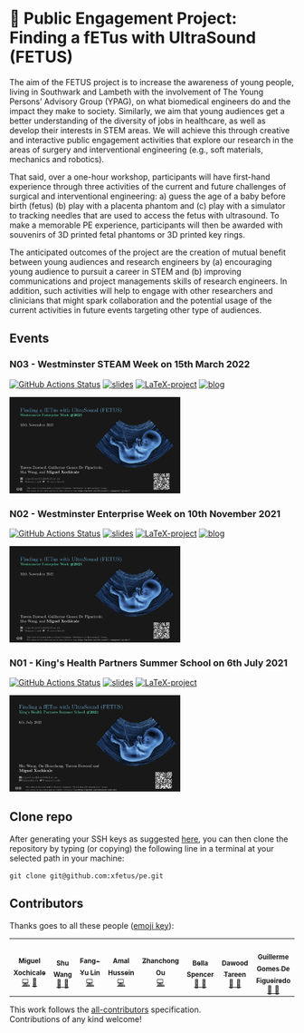 # :microscope: Public Engagement Project: Finding a fETus with UltraSound (FETUS)
The aim of the FETUS project is to increase the awareness of young people, living in Southwark and Lambeth with the involvement of The Young Persons’ Advisory Group (YPAG), on what biomedical engineers do and the impact they make to society.
Similarly, we aim that young audiences get a better understanding of the diversity of jobs in healthcare, as well as develop their interests in STEM areas. 
We will achieve this through creative and interactive public engagement activities that explore our research in the areas of surgery and interventional engineering (e.g., soft materials, mechanics and robotics).

That said, over a one-hour workshop, participants will have first-hand experience through three activities of the current and future challenges of surgical and interventional engineering: a) guess the age of a baby before birth (fetus) (b) play with a placenta phantom and (c) play with a simulator to tracking needles that are used to access the fetus with ultrasound. 
To make a memorable PE experience, participants will then be awarded with souvenirs of 3D printed fetal phantoms or 3D printed key rings.

The anticipated outcomes of the project are the creation of mutual benefit between young audiences and research engineers by (a) encouraging young audience to pursuit a career in STEM and (b) improving communications and project managements skills of research engineers. 
In addition, such activities will help to engage with other researchers and clinicians that might spark collaboration and the potential usage of the current activities in future events targeting other type of audiences.

## Events 

### N03 - Westminster STEAM Week on 15th March 2022
[![GitHub Actions Status](https://github.com/xfetus/public-engagement-project/workflows/Compiling-TeX-Slides/badge.svg)](https://github.com/xfetus/public-engagement-project/actions) [![slides](https://img.shields.io/badge/see-slides-blue.svg)](https://github.com/xfetus/public-engagement-project/blob/pdfs/slides-WSW2022.pdf) [![LaTeX-project](https://img.shields.io/badge/see-LaTeXproject-yellow.svg)](documents/slides/WSW2022) [![blog](https://img.shields.io/badge/read-blog-orange.svg)](documents/blogs/22-DEC-2021) 
<div style="width: 60%; height: 60%">

[ ![fig](documents/slides/figures/README/Screenshot-from-2021-10-20-14-56-08.png)](https://github.com/xfetus/public-engagement-project/blob/pdfs/slides-wek2021.pdf)
</div>

### N02 - Westminster Enterprise Week on 10th November 2021
[![GitHub Actions Status](https://github.com/xfetus/public-engagement-project/workflows/Compiling-TeX-Slides/badge.svg)](https://github.com/xfetus/public-engagement-project/actions) [![slides](https://img.shields.io/badge/see-slides-blue.svg)](https://github.com/xfetus/public-engagement-project/blob/pdfs/slides-wek2021.pdf) [![LaTeX-project](https://img.shields.io/badge/see-LaTeXproject-yellow.svg)](documents/slides/WEK2021) [![blog](https://img.shields.io/badge/read-blog-orange.svg)](documents/blogs/22-DEC-2021) 
<div style="width: 60%; height: 60%">

[ ![fig](documents/slides/figures/README/Screenshot-from-2021-10-20-14-56-08.png)](https://github.com/xfetus/public-engagement-project/blob/pdfs/slides-wek2021.pdf)
</div>

### N01 - King's Health Partners Summer School on 6th July 2021
[![GitHub Actions Status](https://github.com/xfetus/public-engagement-project/workflows/Compiling-TeX-Slides/badge.svg)](https://github.com/xfetus/public-engagement-project/actions) [![slides](https://img.shields.io/badge/see-slides-blue.svg)](https://github.com/ofetus/us-simulator/blob/pdfs/slides.pdf) [![LaTeX-project](https://img.shields.io/badge/see-LaTeXproject-yellow.svg)](documents/slides/KHPSS2021) 
<div style="width: 60%; height: 60%">

[ ![fig](documents/slides/figures/README/Screenshot-from-2021-07-09-02-32-26.png)](https://github.com/xfetus/public-engagement-project/blob/pdfs/slides.pdf)
</div>

## Clone repo
After generating your SSH keys as suggested [here](https://github.com/mxochicale/tools/blob/main/github/SSH.md), you can then clone the repository by typing (or copying) the following line in a terminal at your selected path in your machine:
```
git clone git@github.com:xfetus/pe.git
```

## Contributors
Thanks goes to all these people ([emoji key](https://allcontributors.org/docs/en/emoji-key)):  
<!-- ALL-CONTRIBUTORS-LIST:START - Do not remove or modify this section -->
<!-- prettier-ignore-start -->
<!-- markdownlint-disable -->

<table>
  <tr>
    <td align="center"><a href="https://github.com/mxochicale"><img src="https://avatars1.githubusercontent.com/u/11370681?v=4?s=100" width="100px;" alt=""/><br /><sub><b>Miguel Xochicale</b></sub>           </a><br /><a href="https://github.com/xfetus/public-engagement-project/commits?author=mxochicale" title="Code">💻</a> <a href="https://github.com/fepegar/torchio/commits?author=mxochicale" title="Documentation">📖</a></td>
    <td align="center"><a href="https://github.com/silver2008a2"><img src="https://avatars1.githubusercontent.com/u/59742442?v=4?s=100" width="100px;" alt=""/><br /><sub><b> Shu Wang </b></sub>        </a><br /><a href="https://github.com/xfetus/public-engagement-project/commits?author=" title="Research">  🔬 🤔  </a></td>    
    <td align="center"><a href="https://github.com/hoga85"><img src="https://avatars1.githubusercontent.com/u/26750722?v=4?s=100" width="100px;" alt=""/><br /><sub><b> Fang-Yu Lin  </b></sub>   </a><br /><a href="https://github.com/xfetus/public-engagement-project/commits?author=" title="Code">💻</a> </td>
    <td align="center"><a href="https://github.com/AmalHussein99"><img src="https://avatars1.githubusercontent.com/u/83955269?v=4?s=100" width="100px;" alt=""/><br /><sub><b>Amal Hussein </b></sub>             </a><br /><a href="https://github.com/xfetus/public-engagement-project/commits?author=AmalHussein99" title="Code">💻</a></td>
    <td align="center"><a href="https://github.com/RoyoTLH"><img src="https://avatars1.githubusercontent.com/u/52458697?v=4?s=100" width="100px;" alt=""/><br /><sub><b> Zhanchong Ou </b></sub>        </a><br /><a href="https://github.com/xfetus/public-engagement-project/commits?author=" title="Code">💻</a></td>
    <td align="center"><a href="https://twitter.com/bella9spencer"><img src="https://avatars1.githubusercontent.com/u/23114020?v=4?s=100" width="100px;" alt=""/><br /><sub><b> Bella Spencer </b></sub>        </a><br /><a href="https://github.com/xfetus/public-engagement-project/commits?author=" title="Research">  🔬 🤔  </a></td>
    <td align="center"><a href="https://github.com/tardaw"><img src="https://avatars1.githubusercontent.com/u/85352715?v=4?s=100" width="100px;" alt=""/><br /><sub><b>Dawood Tareen </b></sub>        </a><br /><a href="https://github.com/xfetus/public-engagement-project/commits?author=" title="Research">  🔬 🤔  </a></td>
    <td align="center"><a href="https://github.com/Guilherme-GDF"><img src="https://avatars1.githubusercontent.com/u/85799328?v=4?s=100" width="100px;" alt=""/><br /><sub><b>Guillerme Gomes De Figueiredo </b></sub>        </a><br /><a href="https://github.com/xfetus/public-engagement-project/commits?author=" title="3D-printing">  🔬 🤔  </a></td>
  </tr>
</table>
<!-- markdownlint-restore -->
<!-- prettier-ignore-end -->

<!-- ALL-CONTRIBUTORS-LIST:END -->

This work follows the [all-contributors](https://github.com/all-contributors/all-contributors) specification.  
Contributions of any kind welcome!